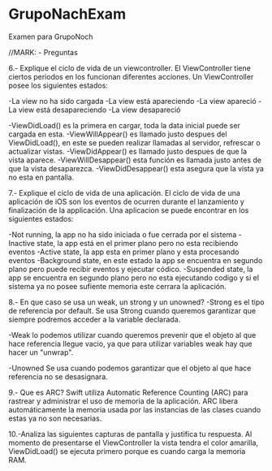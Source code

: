 # GrupoNachExam
Examen para GrupoNoch

//MARK: - Preguntas

6.- Explique el ciclo de vida de un viewcontroller.
El ViewController tiene ciertos periodos en los funcionan diferentes acciones. Un ViewController posee los siguientes estados:

  -La view no ha sido cargada
  -La view está apareciendo
  -La view apareció
  -La view está desapareciendo
  -La view desapareció
  
  -ViewDidLoad() es la primera en cargar, toda la data inicial puede ser cargada en esta.
  -ViewWillAppear() es llamado justo despues del ViewDidLoad(), en este se pueden realizar llamadas al servidor, refrescar o actualizar vistas.
  -ViewDidAppear() es llamado justo despues de que la vista aparece.
  -ViewWillDesappear() esta función es llamada justo antes de que la vista desaparezca.
  -ViewDidDesappear() esta asegura que la vista ya no esta en pantalla.

7.- Explique el ciclo de vida de una aplicación.
El ciclo de vida de una aplicación de iOS son los eventos de ocurren durante el lanzamiento y finalización de la applicación.
Una aplicacion se puede encontrar en los siguientes estados:

  -Not running, la app no ha sido iniciada o fue cerrada por el sistema
  -Inactive state, la app está en el primer plano pero no esta recibiendo eventos
  -Active state, la app esta en primer plano y esta procesando eventos
  -Background state, en este estado la app se encuentra en segundo plano pero puede recibir eventos y ejecutar códico.
  -Suspended state, la app se encuentra en segundo plano pero no esta ejecutando codigo y si el sistema ya no posee sufiente memoria este 
   cerrara la aplicación.

8.- En que caso se usa un weak, un strong y un unowned?
  -Strong es el tipo de referencia por default. Se usa Strong cuando queremos garantizar que siempre podremos acceder a la variable declarada.
   
  -Weak lo podemos utilizar cuando queremos prevenir que el objeto al que hace referencia llegue vacio, ya que para utilizar variables weak hay que hacer un "unwrap".
  
  -Unowned Se usa cuando podemos garantizar que el objeto al que hace referencia no se desasignara. 
  

9.- Que es ARC?
Swift utiliza Automatic Reference Counting (ARC) para rastrear y administrar el uso de memoria de la aplicación. ARC libera automáticamente
la memoria usada por las instancias de las clases cuando estas ya no son necesarias. 


10.-Analiza las siguientes capturas de pantalla y justifica tu respuesta.
Al momento de presentarse el ViewController la vista tendra el color amarilla, ViewDidLoad() se ejecuta primero porque es cuando carga la memoria RAM.
